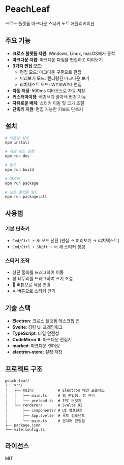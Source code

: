 # PeachLeaf

크로스 플랫폼 마크다운 스티커 노트 애플리케이션

## 주요 기능

- **크로스 플랫폼 지원**: Windows, Linux, macOS에서 동작
- **마크다운 지원**: 마크다운 파일을 편집하고 미리보기
- **3가지 편집 모드**:
  - 편집 모드: 마크다운 구문으로 편집
  - 미리보기 모드: 렌더링된 마크다운 보기
  - 리치텍스트 모드: WYSIWYG 편집
- **자동 저장**: 500ms 디바운스로 자동 저장
- **커스터마이징**: 배경색과 글자색 변경 가능
- **자유로운 배치**: 스티커 이동 및 크기 조절
- **단축키 지원**: 편집 가능한 키보드 단축키

## 설치

```bash
# 의존성 설치
npm install

# 개발 모드 실행
npm run dev

# 빌드
npm run build

# 패키징
npm run package

# 모든 플랫폼 빌드
npm run package:all
```

## 사용법

### 기본 단축키

- `Cmd/Ctrl + M`: 모드 전환 (편집 → 미리보기 → 리치텍스트)
- `Cmd/Ctrl + Shift + N`: 새 스티커 생성

### 스티커 조작

- 상단 툴바를 드래그하여 이동
- 창 테두리를 드래그하여 크기 조절
- 🎨 버튼으로 색상 변경
- ✕ 버튼으로 스티커 닫기

## 기술 스택

- **Electron**: 크로스 플랫폼 데스크톱 앱
- **Svelte**: 경량 UI 프레임워크
- **TypeScript**: 타입 안전성
- **CodeMirror 6**: 마크다운 편집기
- **marked**: 마크다운 렌더링
- **electron-store**: 설정 저장

## 프로젝트 구조

```
peach-leaf/
├── src/
│   ├── main/           # Electron 메인 프로세스
│   │   ├── main.ts     # 앱 진입점, 창 관리
│   │   └── preload.ts  # IPC 브릿지
│   └── renderer/       # Svelte UI
│       ├── components/ # UI 컴포넌트
│       ├── App.svelte  # 루트 컴포넌트
│       └── main.ts     # 렌더러 진입점
├── package.json
└── vite.config.ts
```

## 라이선스

MIT
